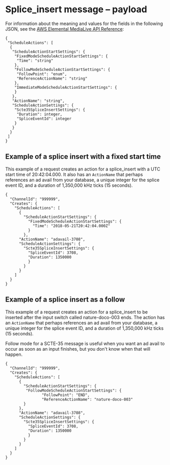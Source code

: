 # Splice\_insert message – payload<a name="cli-schedule-fields-for-splice-insert"></a>

For information about the meaning and values for the fields in the following JSON, see the [AWS Elemental MediaLive API Reference](https://docs.aws.amazon.com/medialive/latest/apireference/):

```
{
 "ScheduleActions": [
  {
   "ScheduleActionStartSettings": {
    "FixedModeScheduleActionStartSettings": {
     "Time": "string"
    },
    "FollowModeScheduleActionStartSettings": {
     "FollowPoint": "enum",
     "ReferenceActionName": "string"
    },
    "ImmediateModeScheduleActionStartSettings": {
    }
   },
   "ActionName": "string",
   "ScheduleActionSettings": {
    "Scte35SpliceInsertSettings": {
     "Duration": integer,
     "SpliceEventId": integer
    }
   }
  }
 ]
}
```

## Example of a splice insert with a fixed start time<a name="json-splice-insert-example"></a>

This example of a request creates an action for a splice\_insert with a UTC start time of 20:42:04\.000\. It also has an `ActionName` that perhaps references an ad avail from your database, a unique integer for the splice event ID, and a duration of 1,350,000 kHz ticks \(15 seconds\)\.

```
{
  "ChannelId": "999999",
  "Creates": {
    "ScheduleActions": [
      {
        "ScheduleActionStartSettings": {
          "FixedModeScheduleActionStartSettings": {
            "Time": "2018-05-21T20:42:04.000Z"
          }
        },
      "ActionName": "adavail-3708",
      "ScheduleActionSettings": {
        "Scte35SpliceInsertSettings": {
          "SpliceEventId": 3708,
          "Duration": 1350000
          }
        }
      }
    ]
  }
}
```

## Example of a splice insert as a follow<a name="json-splice-insert-example2"></a>

This example of a request creates an action for a splice\_insert to be inserted after the input switch called nature\-doco\-003 ends\. The action has an `ActionName` that perhaps references an ad avail from your database, a unique integer for the splice event ID, and a duration of 1,350,000 kHz ticks \(15 seconds\)\.

Follow mode for a SCTE\-35 message is useful when you want an ad avail to occur as soon as an input finishes, but you don't know when that will happen\. 

```
{
  "ChannelId": "999999",
  "Creates": {
    "ScheduleActions": [
      {
        "ScheduleActionStartSettings": {
         "FollowModeScheduleActionStartSettings": {
                "FollowPoint": "END",
                "ReferenceActionName": "nature-doco-003"
        }
      },
      "ActionName": "adavail-3708",
      "ScheduleActionSettings": {
        "Scte35SpliceInsertSettings": {
          "SpliceEventId": 3708,
          "Duration": 1350000
          }
        }
      }
    ]
  }
}
```